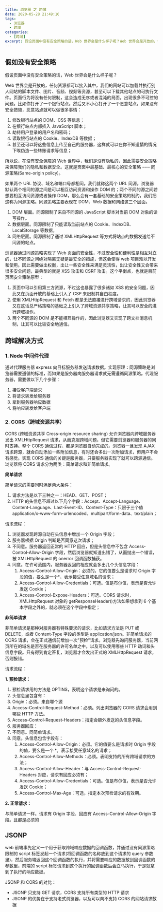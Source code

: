 ```yaml
---
title: 浏览器 之 跨域
date: 2020-05-28 21:49:16
tags:
  - 浏览器
  - 跨域
categories:
  - [跨域]
excerpt: 假设页面中没有安全策略的话，Web 世界会是什么样子呢？Web 世界会是开放的，任何资源都可以接入其中，我们的网站可以加载并执行别人网站的脚本文件、图片、音频、视频等资源，甚至可以下载其他站点的可执行文件。页面行为将没有任何限制，这会造成无序或者混沌的局面，出现很多不可控的问题。比如你打开了一个银行站点，然后又不小心打开了一个恶意站点，如果没有安全措施，恶意站点就可以做很多事情：
---
```


## 假如没有安全策略

假设页面中没有安全策略的话，Web 世界会是什么样子呢？

Web 世界会是开放的，任何资源都可以接入其中，我们的网站可以加载并执行别人网站的脚本文件、图片、音频、视频等资源，甚至可以下载其他站点的可执行文件。页面行为将没有任何限制，这会造成无序或者混沌的局面，出现很多不可控的问题。比如你打开了一个银行站点，然后又不小心打开了一个恶意站点，如果没有安全措施，恶意站点就可以做很多事情：

1. 修改银行站点的 DOM、CSS 等信息；
2. 在银行站点内部插入 JavaScript 脚本；
3. 劫持用户登录的用户名和密码；
4. 读取银行站点的 Cookie、IndexDB 等数据；
5. 甚至还可以将这些信息上传至自己的服务器，这样就可以在你不知道情的情况下唉伪造一些转账请求等信息；

所以说，在没有安全保障的 Web 世界中，我们是没有隐私的，因此需要安全策略来保障我们的隐私和数据安全。这就是页面中最基础、最核心的安全策略 ---- 同源策略(Same-origin policy)。

如果两个 URL 协议、域名和端口号都相同，我们就称这两个 URL 同源。浏览器默认两个相同的源之间是可以相互访问资源和操作 DOM 的；两个不同的源之间若想要相互访问资源或者操作 DOM，那么会有一套基础的安全策略的制约，我们把这称为同源策略。同源策略主要表现在 DOM、Web 数据和网络这三个层面。

1. DOM 层面。同源限制了来自不同源的 JavaScript 脚本对当前 DOM 对象的读写操作。
2. 数据层面。同源限制了只能读取当前站点的 Cookie、IndexDB、LocalStorage 等数据。
3. 网络层面。同源限制了通过 XMLHttpRequest 等方式将站点的数据发送给不同源的站点。

浏览器通过同源策略实现了 Web 页面的安全性，不过安全性和便利性是相互对立的，让不同源之间绝对隔离无疑是最安全的措施，但这会使得 web 项目难以开发和使用。因此需要做出权衡，出让一些安全性来满足灵活性，出让安全性又会带来很多安全问题，最典型的就是 XSS 攻击和 CSRF 攻击。这个平衡点，也就是目前页面安全策略原型：

1. 页面中可以引用第三方资源，不过这也暴露了很多诸如 XSS 的安全问题，因此又在页面开放的基础上引入了 CSP 来限制其自由程度。
2. 使用 XMLHttpRequest 和 Fetch 都是无法直接进行跨域请求的，因此浏览器又在这话总严格策略的基础之上引入了跨域资源共享策略，让其可以安全的进行跨域操作。
3. 两个不同源的 DOM 是不能相互操作的，因此浏览器又实现了跨文档消息机制，让其可以比较安全地通信。

## 跨域解决方式

### 1. Node 中间件代理

通过代理服务器 express 向目标服务器发送请求数据。实现原理：同源策略是浏览器需要遵循的标准，而如果是服务器向服务器请求就无需遵循同源策略。代理服务器，需要做以下几个步骤：

1. 接受客户端请求
2. 将请求转发给服务器
3. 拿到服务器响应数据
4. 将响应转发给客户端

### 2. CORS（跨域资源共享）

CORS (跨域资源共享 Cross-origin resource sharing) 允许浏览器向跨域服务器发出 XMLHttpRequest 请求，从而克服跨域问题，但它需要浏览器和服务器的同时支持。整个 CORS 通信过程，都是浏览器自动完成的。浏览器一旦发现 AJAX 请求跨源，就会自动添加一些附加信息，有时还会多出一次附加请求，但用户不会有感觉。实现 CORS 通信的关键是服务器，只要服务器实现了就可以跨源通信。
浏览器将 CORS 请求分为两类：简单请求和非简单请求。

**简单请求**

简单请求的需要同时满足两大条件：

1. 请求方法是以下三种之一：HEAD、GET、POST；
2. HTTP 的头信息不超过以下几个字段：Accept、Accept-Language、Content-Language、Last-Event-ID、Content-Type：只限于三个值 application/x-www-form-urlencoded、multipart/form-data、text/plain；

请求流程：

1. 浏览器发现跨源自动在头信息中增加一个 Origin 字段；
2. 服务器根据 Origin 判断是否同意这次请求；
3. 不同意。服务器返回正常的 HTTP 回应，但是头信息中不包含 Access-Control-Allow-Origin 字段，然后浏览器就知道出错了，从而抛出一个错误，被 XMLHttpRequest 的 onerror 回调函数捕获。
4. 同意。在许可范围内，服务器返回的相应就会多出几个头信息字段：
   1. Access-Control-Allow-Origin：必须的。它的值要么是请求时 Origin 字段的值，要么是一个\*，表示接受任意域名的请求；
   2. Access-Control-Allow-Credentials：可选。值是布尔值，表示是否允许发送 Cookie；
   3. Access-Control-Expose-Headers：可选。CORS 请求时，XMLHttpRequest 对象的 getResponseHeader()方法如果想拿到 6 个基本字段之外的，就必须在这个字段中指定；

**非简单请求**

非简单请求是那种对服务器有特殊要求的请求，比如请求方法是 PUT 或 DELETE，或者 Content-Type 字段的类型是 application/json。非简单请求的 CORS 请求，会在正式通信前增加一次"预检"请求。浏览器先询问服务器，当前网页所在的域名是否在服务器的许可名单之中，以及可以使用哪些 HTTP 动词和头信息字段。只有得到肯定答复，浏览器才会发出正式的 XMLHttpRequest 请求，否则报错。

请求流程：

**1. 预检请求：**

1. 预检请求用的方法是 OPTINS，表明这个请求是来询问的。
2. 头信息里包含有：
3. Origin：必须。来自哪个源
4. Access-Control-Request-Method：必须。列出浏览器的 CORS 请求会用到哪些 HTTP 方法。
5. Access-Control-Request-Headers：指定会额外发送的头信息字段。
6. 服务器回应：
7. 不同意。同简单请求。
8. 同意。头信息包含字段有：
   1. Access-Control-Allow-Origin：必须。它的值要么是请求时 Origin 字段的值，要么是一个 \*，表示接受任意域名的请求；
   2. Access-Control-Allow-Methods：必须。表明支持的所有跨域请求的方法；
   3. Access-Control-Allow-Header：与 Access-Control-Request-Headers 对应，请求有回应必须有；
   4. Access-Control-Allow-Credentials：可选。值是布尔值，表示是否允许发送 Cookie；
   5. Access-Control-Max-Age：可选。指定本次预检请求的有效期。

**2. 正常请求：**

与简单请求一样。请求有 Origin 字段，回应有 Access-Control-Allow-Origin 字段。且都是必须的

## JSONP

web 前端事先定义一个用于获取跨域响应数据的回调函数，并通过没有同源策略限制的 script 标签发起一个请求(将回调函数的名称放到这个请求的 query 参数里)，然后服务端返回这个回调函数的执行，并将需要响应的数据放到回调函数的参数里，前端的 script 标签请求到这个执行的回调函数后会立马执行，于是就拿到了执行的响应数据。

JSONP 和 CORS 的对比：

- JSONP 只支持 GET 请求，CORS 支持所有类型的 HTTP 请求
- JSONP 的优势在于支持老式浏览器，以及可以向不支持 CORS 的网站请求数据
